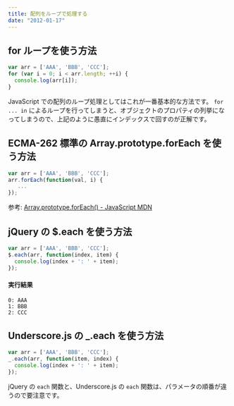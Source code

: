 ```yaml
---
title: 配列をループで処理する
date: "2012-01-17"
---
```


for ループを使う方法
----

```javascript
var arr = ['AAA', 'BBB', 'CCC'];
for (var i = 0; i < arr.length; ++i) {
  console.log(arr[i]);
}
```

JavaScript での配列のループ処理としてはこれが一番基本的な方法です。
`for ... in` によるループを行ってしまうと、オブジェクトのプロパティの列挙になってしまうので、上記のように愚直にインデックスで回すのが正解です。


ECMA-262 標準の Array.prototype.forEach を使う方法
----

```javascript
var arr = ['AAA', 'BBB', 'CCC'];
arr.forEach(function(val, i) {
   ...
});
```

参考: [Array.prototype.forEach() - JavaScript MDN](https://developer.mozilla.org/ja/docs/Web/JavaScript/Reference/Global_Objects/Array/forEach)


jQuery の $.each を使う方法
----

```javascript
var arr = ['AAA', 'BBB', 'CCC'];
$.each(arr, function(index, item) {
  console.log(index + ': ' + item);
});
```

#### 実行結果
```
0: AAA
1: BBB
2: CCC
```

Underscore.js の _.each を使う方法
----

```javascript
var arr = ['AAA', 'BBB', 'CCC'];
_.each(arr, function(item, index) {
  console.log(index + ': ' + item);
});
```

jQuery の `each` 関数と、Underscore.js の `each` 関数は、パラメータの順番が違うので要注意です。

